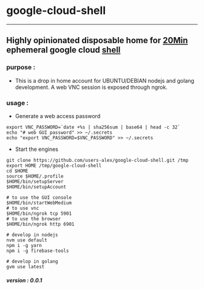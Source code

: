 # google-cloud-shell
--------
## Highly opinionated disposable home for [20Min](./README-cloudshell.md) ephemeral google cloud [shell](https://console.cloud.google.com/cloudshell)

### purpose :
- This is a drop in home account for UBUNTU/DEBIAN nodejs and golang
  development.  A web VNC session is exposed through ngrok.

### usage :

- Generate a web access password
```
export VNC_PASSWORD=`date +%s | sha256sum | base64 | head -c 32`
echo "# web GUI password" >> ~/.secrets
echo "export VNC_PASSWORD=$VNC_PASSWORD" >> ~/.secrets
```
- Start the engines
```
git clone https://github.com/users-alex/google-cloud-shell.git /tmp
export HOME /tmp/google-cloud-shell
cd $HOME
source $HOME/.profile
$HOME/bin/setupServer
$HOME/bin/setupAccount

# to use the GUI console
$HOME/bin/startWebMedium
# to use vnc
$HOME/bin/ngrok tcp 5901
# to use the browser
$HOME/bin/ngrok http 6901

# develop in nodejs
nvm use default
npm i -g yarn
npm i -g firebase-tools

# develop in golang
gvm use latest

```



##### version : 0.0.1
